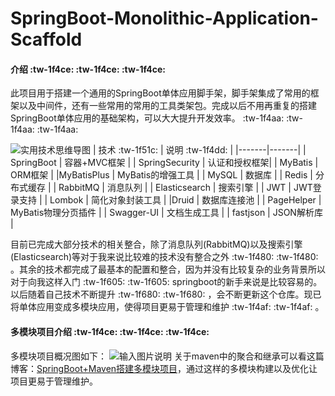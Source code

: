 # SpringBoot-Monolithic-Application-Scaffold

#### 介绍 :tw-1f4ce:  :tw-1f4ce:  :tw-1f4ce: 
此项目用于搭建一个通用的SpringBoot单体应用脚手架，脚手架集成了常用的框架以及中间件，还有一些常用的常用的工具类架包。完成以后不用再重复的搭建SpringBoot单体应用的基础架构，可以大大提升开发效率。  :tw-1f4aa:  :tw-1f4aa:  :tw-1f4aa: 

![实用技术思维导图](https://images.gitee.com/uploads/images/2020/0917/203344_5e71bd55_6533994.png "屏幕截图.png")
| 技术 :tw-1f51c:   |  说明  :tw-1f4dd: |
|-------|-------|
|  SpringBoot  |  容器+MVC框架 |
|  SpringSecurity | 认证和授权框架|
| MyBatis  |  ORM框架 |
|MyBatisPlus     |  MyBatis的增强工具  |
| MySQL  |  数据库 |
| Redis  |  分布式缓存 |
| RabbitMQ  | 消息队列  |
| Elasticsearch  |  搜索引擎 |
| JWT  | JWT登录支持  |
|  Lombok | 简化对象封装工具  |
|Druid   |  数据库连接池 |
| PageHelper	  | MyBatis物理分页插件  |
| Swagger-UI	 | 文档生成工具 |
| fastjson	 | JSON解析库 |

目前已完成大部分技术的相关整合，除了消息队列(RabbitMQ)以及搜索引擎(Elasticsearch)等对于我来说比较难的技术没有整合之外 :tw-1f480:  :tw-1f480: 。其余的技术都完成了最基本的配置和整合，因为并没有比较复杂的业务背景所以对于向我这样入门 :tw-1f605:  :tw-1f605: springboot的新手来说是比较容易的。以后随着自己技术不断提升 :tw-1f680:  :tw-1f680: ，会不断更新这个仓库。现已将单体应用变成多模块应用，使得项目更易于管理和维护 :tw-1f4af:  :tw-1f4af: 。

#### 多模块项目介绍 :tw-1f4ce:  :tw-1f4ce:  :tw-1f4ce: 

多模块项目概况图如下：
![输入图片说明](https://images.gitee.com/uploads/images/2020/1002/001519_2a8cc5c4_6533994.png "屏幕截图.png")
关于maven中的聚合和继承可以看这篇博客：[SpringBoot+Maven搭建多模块项目](https://blog.csdn.net/weixin_43894879/article/details/108829354)，通过这样的多模块构建以及优化让项目更易于管理维护。